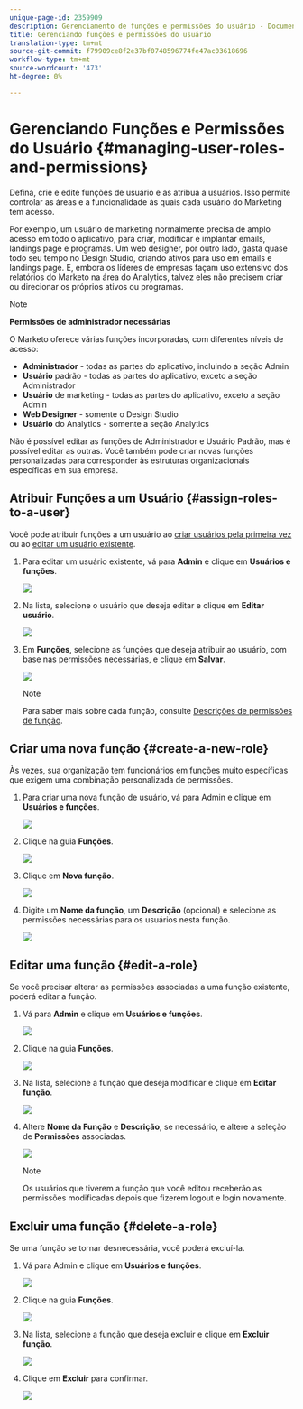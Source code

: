 ```yaml
---
unique-page-id: 2359909
description: Gerenciamento de funções e permissões do usuário - Documentos do marketing - Documentação do produto
title: Gerenciando funções e permissões do usuário
translation-type: tm+mt
source-git-commit: f79909ce8f2e37bf0748596774fe47ac03618696
workflow-type: tm+mt
source-wordcount: '473'
ht-degree: 0%

---
```



# Gerenciando Funções e Permissões do Usuário {#managing-user-roles-and-permissions}

Defina, crie e edite funções de usuário e as atribua a usuários. Isso permite controlar as áreas e a funcionalidade às quais cada usuário do Marketing tem acesso.

Por exemplo, um usuário de marketing normalmente precisa de amplo acesso em todo o aplicativo, para criar, modificar e implantar emails, landings page e programas. Um web designer, por outro lado, gasta quase todo seu tempo no Design Studio, criando ativos para uso em emails e landings page. E, embora os líderes de empresas façam uso extensivo dos relatórios do Marketo na área do Analytics, talvez eles não precisem criar ou direcionar os próprios ativos ou programas.

>[!NOTE]
>
>**Permissões de administrador necessárias**

O Marketo oferece várias funções incorporadas, com diferentes níveis de acesso:

* **Administrador**  - todas as partes do aplicativo, incluindo a seção Admin
* **Usuário**  padrão - todas as partes do aplicativo, exceto a seção Administrador
* **Usuário**  de marketing - todas as partes do aplicativo, exceto a seção Admin
* **Web Designer**  - somente o Design Studio
* **Usuário**  do Analytics - somente a seção Analytics

Não é possível editar as funções de Administrador e Usuário Padrão, mas é possível editar as outras. Você também pode criar novas funções personalizadas para corresponder às estruturas organizacionais específicas em sua empresa.

## Atribuir Funções a um Usuário {#assign-roles-to-a-user}

Você pode atribuir funções a um usuário ao [criar usuários pela primeira vez](/help/marketo/product-docs/administration/users-and-roles/create-delete-edit-and-change-a-user-role.md) ou ao [editar um usuário existente](/help/marketo/product-docs/administration/users-and-roles/managing-marketo-users.md).

1. Para editar um usuário existente, vá para **Admin** e clique em **Usuários e funções**.

   ![](assets/image2014-9-9-18-3a7-3a32.png)

1. Na lista, selecione o usuário que deseja editar e clique em **Editar usuário**.

   ![](assets/image2014-9-9-18-3a7-3a42.png)

1. Em **Funções**, selecione as funções que deseja atribuir ao usuário, com base nas permissões necessárias, e clique em **Salvar**.

   ![](assets/image2014-9-9-18-3a7-3a57.png)

   >[!NOTE]
   >
   >Para saber mais sobre cada função, consulte [Descrições de permissões de função](/help/marketo/product-docs/administration/users-and-roles/managing-user-roles-and-permissions/descriptions-of-role-permissions.md).

## Criar uma nova função {#create-a-new-role}

Às vezes, sua organização tem funcionários em funções muito específicas que exigem uma combinação personalizada de permissões.

1. Para criar uma nova função de usuário, vá para Admin e clique em **Usuários e funções**.

   ![](assets/image2014-9-9-18-3a8-3a12.png)

1. Clique na guia **Funções**.

   ![](assets/image2014-9-9-18-3a8-3a22.png)

1. Clique em **Nova função**.

   ![](assets/image2014-9-9-18-3a8-3a38.png)

1. Digite um **Nome da função**, um **Descrição** (opcional) e selecione as permissões necessárias para os usuários nesta função.

   ![](assets/image2014-9-9-18-3a9-3a3.png)

## Editar uma função {#edit-a-role}

Se você precisar alterar as permissões associadas a uma função existente, poderá editar a função.

1. Vá para **Admin** e clique em **Usuários e funções**.

   ![](assets/image2014-9-9-18-3a9-3a15.png)

1. Clique na guia **Funções**.

   ![](assets/image2014-9-9-18-3a9-3a26.png)

1. Na lista, selecione a função que deseja modificar e clique em **Editar função**.

   ![](assets/image2014-9-9-18-3a9-3a40.png)

1. Altere **Nome da Função** e **Descrição**, se necessário, e altere a seleção de **Permissões** associadas.

   ![](assets/image2014-9-9-18-3a10-3a3.png)

   >[!NOTE]
   >
   >Os usuários que tiverem a função que você editou receberão as permissões modificadas depois que fizerem logout e login novamente.

## Excluir uma função {#delete-a-role}

Se uma função se tornar desnecessária, você poderá excluí-la.

1. Vá para Admin e clique em **Usuários e funções**.

   ![](assets/image2014-9-9-18-3a10-3a15.png)

1. Clique na guia **Funções**.

   ![](assets/image2014-9-9-18-3a10-3a27.png)

1. Na lista, selecione a função que deseja excluir e clique em **Excluir função**.

   ![](assets/image2014-9-9-18-3a10-3a39.png)

1. Clique em **Excluir** para confirmar.

   ![](assets/image2014-9-9-18-3a10-3a50.png)
